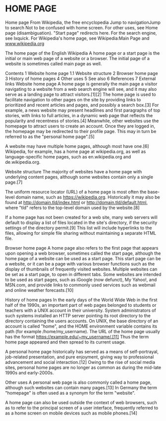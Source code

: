 <!-- TITLE: Home -->
<!-- SUBTITLE: A quick summary of Home -->

# HOME PAGE
Home page
From Wikipedia, the free encyclopedia
Jump to navigationJump to search
Not to be confused with home screen.
For other uses, see Home page (disambiguation).
"Start page" redirects here. For the search engine, see Ixquick.
For Wikipedia's home page, see Wikipedia:Main Page and www.wikipedia.org

The home page of the English Wikipedia
A home page or a start page is the initial or main web page of a website or a browser. The initial page of a website is sometimes called main page as well.


Contents
1	Website home page
1.1	Website structure
2	Browser home page
3	History of home pages
4	Other uses
5	See also
6	References
7	External links
Website home page
A home page is generally the main page a visitor navigating to a website from a web search engine will see, and it may also serve as a landing page to attract visitors.[1][2] The home page is used to facilitate navigation to other pages on the site by providing links to prioritized and recent articles and pages, and possibly a search box.[3] For example, a news website may present headlines and first paragraphs of top stories, with links to full articles, in a dynamic web page that reflects the popularity and recentness of stories.[4] Meanwhile, other websites use the homepage to attract users to create an account. Once they are logged in, the homepage may be redirected to their profile page. This may in turn be referred to as the "personal home page".[5]

A website may have multiple home pages, although most have one.[6] Wikipedia, for example, has a home page at wikipedia.org, as well as language-specific home pages, such as en.wikipedia.org and de.wikipedia.org.

Website structure
The majority of websites have a home page with underlying content pages, although some websites contain only a single page.[7]

The uniform resource locator (URL) of a home page is most often the base-level domain name, such as https://wikipedia.org. Historically it may also be found at http://domain.tld/index.html or http://domain.tld/default.html, where "tld" refers to the top-level domain used by the website.[8]

If a home page has not been created for a web site, many web servers will default to display a list of files located in the site's directory, if the security settings of the directory permit.[9] This list will include hyperlinks to the files, allowing for simple file sharing without maintaining a separate HTML file.

Browser home page
A home page also refers to the first page that appears upon opening a web browser, sometimes called the start page, although the home page of a website can be used as a start page. This start page can be a website, or it can be a page with various browser functions such as the display of thumbnails of frequently visited websites. Multiple websites can be set as a start page, to open in different tabs. Some websites are intended to be used as start pages, such as iGoogle (now defunct), My Yahoo!, and MSN.com, and provide links to commonly used services such as webmail and online weather forecasts.[10]

History of home pages
In the early days of the World Wide Web in the first half of the 1990s, an important part of web pages belonged to students or teachers with a UNIX account in their university. System administrators of such systems installed an HTTP server pointing its root directory to the directory containing the users accounts. On UNIX, the base directory of an account is called "home", and the HOME environment variable contains its path (for example /home/my_username). The URL of the home page usually has the format https://example.edu/~my_username/.[11] Thus the term home page appeared and then spread to its current usage.

A personal home page historically has served as a means of self-portrayal, job-related presentation, and pure enjoyment, giving way to professional advancement and social interaction.[12] Owing to the rise of social media sites, personal home pages are no longer as common as during the mid-late 1990s and early-2000s.

Other uses
A personal web page is also commonly called a home page, although such websites can contain many pages.[13] In Germany the term "homepage" is often used as a synonym for the term "website".

A home page can also be used outside the context of web browsers, such as to refer to the principal screen of a user interface, frequently referred to as a home screen on mobile devices such as mobile phones.[14]